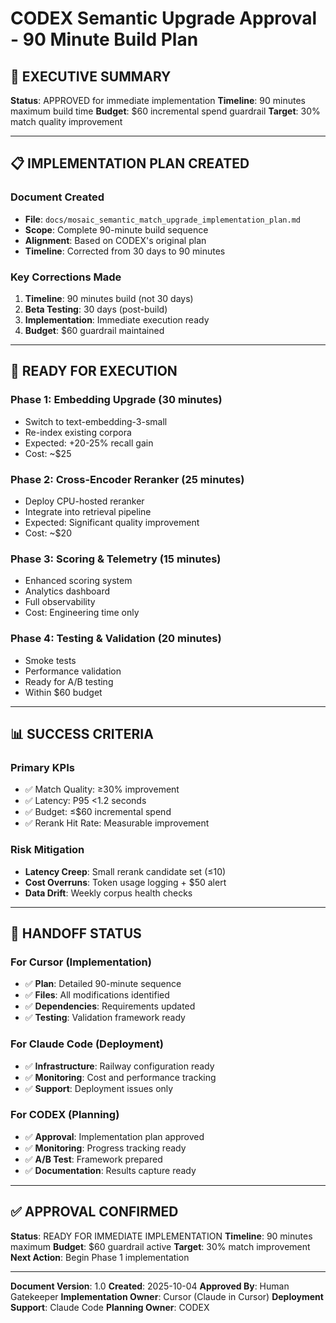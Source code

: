 # CODEX Semantic Upgrade Approval - 90 Minute Build Plan

## 🎯 **EXECUTIVE SUMMARY**

**Status**: APPROVED for immediate implementation
**Timeline**: 90 minutes maximum build time
**Budget**: $60 incremental spend guardrail
**Target**: 30% match quality improvement

---

## 📋 **IMPLEMENTATION PLAN CREATED**

### **Document Created**
- **File**: `docs/mosaic_semantic_match_upgrade_implementation_plan.md`
- **Scope**: Complete 90-minute build sequence
- **Alignment**: Based on CODEX's original plan
- **Timeline**: Corrected from 30 days to 90 minutes

### **Key Corrections Made**
1. **Timeline**: 90 minutes build (not 30 days)
2. **Beta Testing**: 30 days (post-build)
3. **Implementation**: Immediate execution ready
4. **Budget**: $60 guardrail maintained

---

## 🚀 **READY FOR EXECUTION**

### **Phase 1: Embedding Upgrade (30 minutes)**
- Switch to text-embedding-3-small
- Re-index existing corpora
- Expected: +20-25% recall gain
- Cost: ~$25

### **Phase 2: Cross-Encoder Reranker (25 minutes)**
- Deploy CPU-hosted reranker
- Integrate into retrieval pipeline
- Expected: Significant quality improvement
- Cost: ~$20

### **Phase 3: Scoring & Telemetry (15 minutes)**
- Enhanced scoring system
- Analytics dashboard
- Full observability
- Cost: Engineering time only

### **Phase 4: Testing & Validation (20 minutes)**
- Smoke tests
- Performance validation
- Ready for A/B testing
- Within $60 budget

---

## 📊 **SUCCESS CRITERIA**

### **Primary KPIs**
- ✅ Match Quality: ≥30% improvement
- ✅ Latency: P95 <1.2 seconds
- ✅ Budget: ≤$60 incremental spend
- ✅ Rerank Hit Rate: Measurable improvement

### **Risk Mitigation**
- **Latency Creep**: Small rerank candidate set (≤10)
- **Cost Overruns**: Token usage logging + $50 alert
- **Data Drift**: Weekly corpus health checks

---

## 🎯 **HANDOFF STATUS**

### **For Cursor (Implementation)**
- ✅ **Plan**: Detailed 90-minute sequence
- ✅ **Files**: All modifications identified
- ✅ **Dependencies**: Requirements updated
- ✅ **Testing**: Validation framework ready

### **For Claude Code (Deployment)**
- ✅ **Infrastructure**: Railway configuration ready
- ✅ **Monitoring**: Cost and performance tracking
- ✅ **Support**: Deployment issues only

### **For CODEX (Planning)**
- ✅ **Approval**: Implementation plan approved
- ✅ **Monitoring**: Progress tracking ready
- ✅ **A/B Test**: Framework prepared
- ✅ **Documentation**: Results capture ready

---

## ✅ **APPROVAL CONFIRMED**

**Status**: READY FOR IMMEDIATE IMPLEMENTATION
**Timeline**: 90 minutes maximum
**Budget**: $60 guardrail active
**Target**: 30% match improvement
**Next Action**: Begin Phase 1 implementation

---

**Document Version**: 1.0
**Created**: 2025-10-04
**Approved By**: Human Gatekeeper
**Implementation Owner**: Cursor (Claude in Cursor)
**Deployment Support**: Claude Code
**Planning Owner**: CODEX
